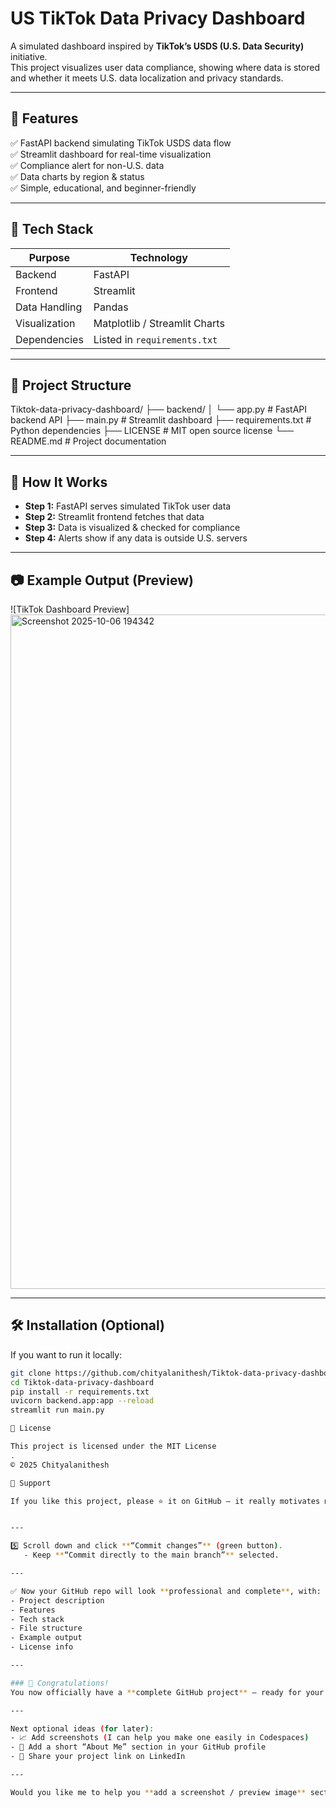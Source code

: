 # US TikTok Data Privacy Dashboard  

A simulated dashboard inspired by **TikTok’s USDS (U.S. Data Security)** initiative.  
This project visualizes user data compliance, showing where data is stored and whether it meets U.S. data localization and privacy standards.  

---

## 🚀 Features  
✅ FastAPI backend simulating TikTok USDS data flow  
✅ Streamlit dashboard for real-time visualization  
✅ Compliance alert for non-U.S. data  
✅ Data charts by region & status  
✅ Simple, educational, and beginner-friendly  

---

## 🧠 Tech Stack  
| Purpose | Technology |
|----------|-------------|
| Backend | FastAPI |
| Frontend | Streamlit |
| Data Handling | Pandas |
| Visualization | Matplotlib / Streamlit Charts |
| Dependencies | Listed in `requirements.txt` |

---

## 📁 Project Structure
Tiktok-data-privacy-dashboard/
├── backend/
│ └── app.py # FastAPI backend API
├── main.py # Streamlit dashboard
├── requirements.txt # Python dependencies
├── LICENSE # MIT open source license
└── README.md # Project documentation


---

## 🧩 How It Works  
- **Step 1:** FastAPI serves simulated TikTok user data  
- **Step 2:** Streamlit frontend fetches that data  
- **Step 3:** Data is visualized & checked for compliance  
- **Step 4:** Alerts show if any data is outside U.S. servers  

---

## 📷 Example Output (Preview)
![TikTok Dashboard Preview]
<img width="1919" height="1079" alt="Screenshot 2025-10-06 194342" src="https://github.com/user-attachments/assets/87e0248f-cf08-4d5c-ac84-0349bcbbad0a" />



---

## 🛠️ Installation (Optional)
If you want to run it locally:  
```bash
git clone https://github.com/chityalanithesh/Tiktok-data-privacy-dashboard.git
cd Tiktok-data-privacy-dashboard
pip install -r requirements.txt
uvicorn backend.app:app --reload
streamlit run main.py

📜 License

This project is licensed under the MIT License
.
© 2025 Chityalanithesh

🌟 Support

If you like this project, please ⭐ it on GitHub — it really motivates me!


---

5️⃣ Scroll down and click **“Commit changes”** (green button).  
   - Keep **“Commit directly to the main branch”** selected.  

---

✅ Now your GitHub repo will look **professional and complete**, with:
- Project description  
- Features  
- Tech stack  
- File structure  
- Example output  
- License info  

---

### 🎉 Congratulations!
You now officially have a **complete GitHub project** — ready for your portfolio, resume, or internship applications!  

---

Next optional ideas (for later):
- 📈 Add screenshots (I can help you make one easily in Codespaces)
- 🧠 Add a short “About Me” section in your GitHub profile
- 🚀 Share your project link on LinkedIn

---

Would you like me to help you **add a screenshot / preview image** section next (so your repo looks even more professional)?



